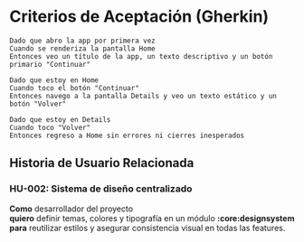 # Criterios de Aceptación (Gherkin)

```gherkin
Dado que abro la app por primera vez
Cuando se renderiza la pantalla Home
Entonces veo un título de la app, un texto descriptivo y un botón primario "Continuar"

Dado que estoy en Home
Cuando toco el botón "Continuar"
Entonces navego a la pantalla Details y veo un texto estático y un botón "Volver"

Dado que estoy en Details
Cuando toco "Volver"
Entonces regreso a Home sin errores ni cierres inesperados
```

## Historia de Usuario Relacionada

### HU-002: Sistema de diseño centralizado
**Como** desarrollador del proyecto  
**quiero** definir temas, colores y tipografía en un módulo **:core:designsystem**  
**para** reutilizar estilos y asegurar consistencia visual en todas las features.
